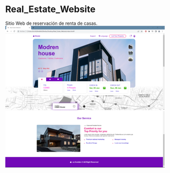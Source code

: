 # Real_Estate_Website
Sitio Web de reservación de renta de casas.
![](imgs/Capt1.png)
![](imgs/Capt3.png)
